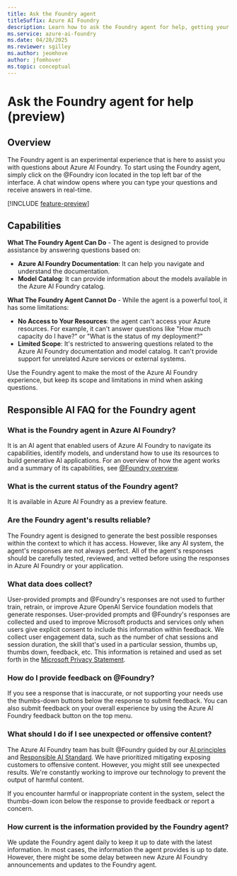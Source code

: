 ```yaml
---
title: Ask the Foundry agent
titleSuffix: Azure AI Foundry
description: Learn how to ask the Foundry agent for help, getting your questions answered based on Azure AI Foundry documentation and model catalog.
ms.service: azure-ai-foundry
ms.date: 04/28/2025
ms.reviewer: sgilley
ms.author: jeomhove
author: jfomhover
ms.topic: conceptual
---
```


# Ask the Foundry agent for help (preview)

## Overview

The Foundry agent is an experimental experience that is here to assist you with questions about Azure AI Foundry. To start using the Foundry agent, simply click on the @Foundry icon located in the top left bar of the interface. A chat window opens where you can type your questions and receive answers in real-time.

[!INCLUDE [feature-preview](../includes/feature-preview.md)]

## Capabilities

**What The Foundry Agent Can Do** - The agent is designed to provide assistance by answering questions based on:

- **Azure AI Foundry Documentation**: It can help you navigate and understand the documentation.
- **Model Catalog**: It can provide information about the models available in the Azure AI Foundry catalog.

**What The Foundry Agent Cannot Do** - While the agent is a powerful tool, it has some limitations:

- **No Access to Your Resources**: the agent can't access your Azure resources. For example, it can't answer questions like "How much capacity do I have?" or "What is the status of my deployment?"
- **Limited Scope**: It's restricted to answering questions related to the Azure AI Foundry documentation and model catalog. It can't provide support for unrelated Azure services or external systems.

Use the Foundry agent to make the most of the Azure AI Foundry experience, but keep its scope and limitations in mind when asking questions.


## Responsible AI FAQ for the Foundry agent

### What is the Foundry agent in Azure AI Foundry?

It is an AI agent that enabled users of Azure AI Foundry to navigate its capabilities, identify models, and understand how to use its resources to build generative AI applications. For an overview of how the agent works and a summary of its capabilities, see [@Foundry overview](./ask-at-foundry.md).

### What is the current status of the Foundry agent?

It is available in Azure AI Foundry as a preview feature.

### Are the Foundry agent's results reliable?

The Foundry agent is designed to generate the best possible responses within the context to which it has access. However, like any AI system, the agent's responses are not always perfect. All of the agent's responses should be carefully tested, reviewed, and vetted before using the responses in Azure AI Foundry or your application.

### What data does  collect?

User-provided prompts and @Foundry's responses are not used to further train, retrain, or improve Azure OpenAI Service foundation models that generate responses. User-provided prompts and @Foundry's responses are collected and used to improve Microsoft products and services only when users give explicit consent to include this information within feedback. We collect user engagement data, such as the number of chat sessions and session duration, the skill that's used in a particular session, thumbs up, thumbs down, feedback, etc. This information is retained and used as set forth in the [Microsoft Privacy Statement](https://privacy.microsoft.com/en-us/privacystatement).

### How do I provide feedback on @Foundry?

If you see a response that is inaccurate, or not supporting your needs use the thumbs-down buttons below the response to submit feedback. You can also submit feedback on your overall experience by using the Azure AI Foundry feedback button on the top menu.

### What should I do if I see unexpected or offensive content?

The Azure AI Foundry team has built @Foundry guided by our [AI principles](https://www.microsoft.com/ai/principles-and-approach) and [Responsible AI Standard](https://aka.ms/RAIStandardPDF). We have prioritized mitigating exposing customers to offensive content. However, you might still see unexpected results. We're constantly working to improve our technology to prevent the output of harmful content.

If you encounter harmful or inappropriate content in the system, select the thumbs-down icon below the response to provide feedback or report a concern.

### How current is the information provided by the Foundry agent?

We update the Foundry agent daily to keep it up to date with the latest information. In most cases, the information the agent provides is up to date. However, there might be some delay between new Azure AI Foundry announcements and updates to the Foundry agent.
